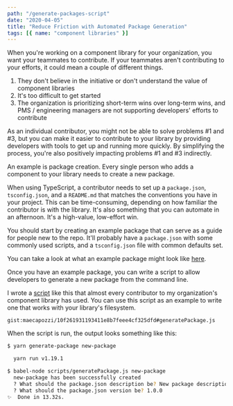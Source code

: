 ```yaml
---
path: "/generate-packages-script"
date: "2020-04-05"
title: "Reduce Friction with Automated Package Generation"
tags: [{ name: "component libraries" }]
---
```


When you're working on a component library for your organization, you want your teammates to contribute. If your teammates aren't contributing to your efforts, it could mean a couple of different things.

1. They don't believe in the initiative or don't understand the value of component libraries
2. It's too difficult to get started
3. The organization is prioritizing short-term wins over long-term wins, and PMS / engineering managers are not supporting developers' efforts to contribute

As an individual contributor, you might not be able to solve problems #1 and #3, but you can make it easier to contribute to your library by providing developers with tools to get up and running more quickly. By simplifying the process, you're also positively impacting problems #1 and #3 indirectly.

An example is package creation. Every single person who adds a component to your library needs to create a new package.

When using TypeScript, a contributor needs to set up a `package.json`, `tsconfig.json`, and a `README.md` that matches the conventions you have in your project. This can be time-consuming, depending on how familiar the contributor is with the library. It's also something that you can automate in an afternoon. It's a high-value, low-effort win.

You should start by creating an example package that can serve as a guide for people new to the repo. It'll probably have a `package.json` with some commonly used scripts, and a `tsconfig.json` file with common defaults set.

You can take a look at what an example package might look like [here](https://github.com/maecapozzi/example-package).

Once you have an example package, you can write a script to allow developers to generate a new package from the command line.

I wrote a [script](https://gist.github.com/maecapozzi/346c0f1b7ce2c1ccbe90021b1e6685e9) like this that almost every contributor to my organization's component library has used. You can use this script as an example to write one that works with your library's filesystem.

`gist:maecapozzi/10f261931193411e8b7feee4cf325dfd#generatePackage.js`

When the script is run, the output looks something like this:

```bash
$ yarn generate-package new-package

  yarn run v1.19.1

$ babel-node scripts/generatePackage.js new-package
  new-package has been successfully created
  ? What should the package.json description be? New package description
  ? What should the package.json version be? 1.0.0
✨  Done in 13.32s.
```

